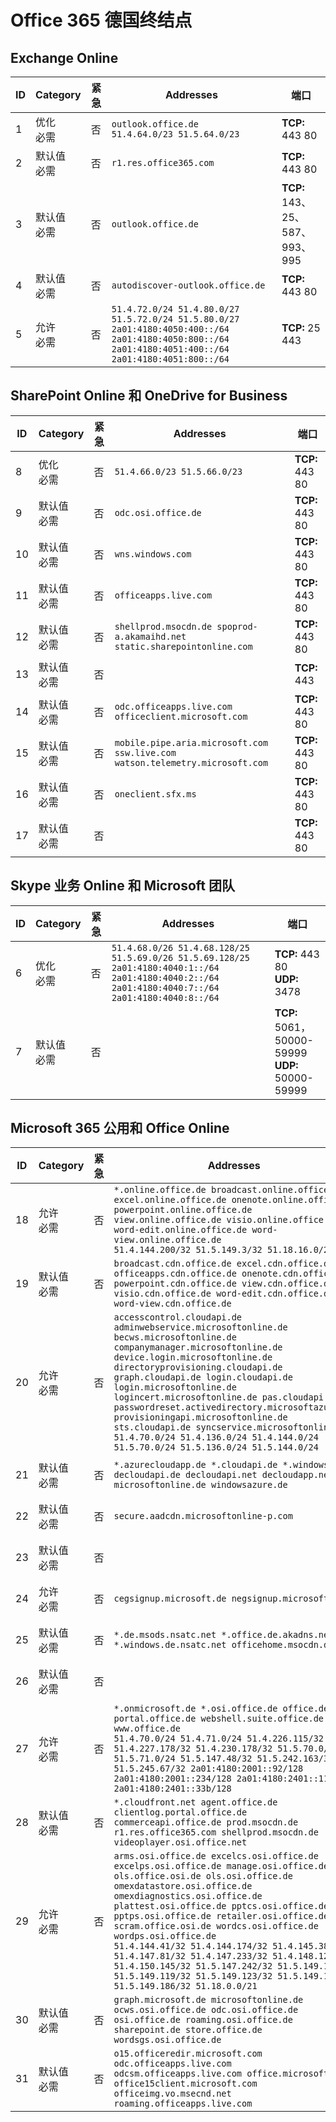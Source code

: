 <!--This file was automatically generated by a script, any manual changes will be overwritten.-->
<!--Please contact the Office 365 Endpoints team with any questions.-->
<!--Germany endpoints version 2018063000-->
<!--File generated 2018-07-20 14:25:17.7211-->

# <a name="office-365-germany-endpoints"></a>Office 365 德国终结点


## <a name="exchange-online"></a>Exchange Online

ID | Category             | 紧急 | Addresses                                                                                                                                             | 端口                          
-- | -------------------- | -- | ----------------------------------------------------------------------------------------------------------------------------------------------------- | -------------------------------
1  | 优化<BR>必需 | 否 | `outlook.office.de`<BR>`51.4.64.0/23 51.5.64.0/23`                                                                                                    | **TCP:** 443 80               
2   | 默认值<BR>必需  | 否 | `r1.res.office365.com`                                                                                                                                | **TCP:** 443 80               
3   | 默认值<BR>必需  | 否 | `outlook.office.de`                                                                                                                                   | **TCP:** 143、 25、 587、 993、 995
4   | 默认值<BR>必需  | 否 | `autodiscover-outlook.office.de`                                                                                                                      | **TCP:** 443 80               
5   | 允许<BR>必需    | 否 | `51.4.72.0/24 51.4.80.0/27 51.5.72.0/24 51.5.80.0/27 2a01:4180:4050:400::/64 2a01:4180:4050:800::/64 2a01:4180:4051:400::/64 2a01:4180:4051:800::/64` | **TCP:** 25 443               

## <a name="sharepoint-online-and-onedrive-for-business"></a>SharePoint Online 和 OneDrive for Business

ID | Category             | 紧急 | Addresses                                                                    | 端口           
-- | -------------------- | -- | ---------------------------------------------------------------------------- | ----------------
8   | 优化<BR>必需 | 否 | `51.4.66.0/23 51.5.66.0/23`                                                  | **TCP:** 443 80
9   | 默认值<BR>必需  | 否 | `odc.osi.office.de`                                                          | **TCP:** 443 80
10  | 默认值<BR>必需  | 否 | `wns.windows.com`                                                            | **TCP:** 443 80
11  | 默认值<BR>必需  | 否 | `officeapps.live.com`                                                        | **TCP:** 443 80
12 | 默认值<BR>必需  | 否 | `shellprod.msocdn.de spoprod-a.akamaihd.net static.sharepointonline.com`     | **TCP:** 443 80
13  | 默认值<BR>必需  | 否 |                                                                              | **TCP:** 443    
14  | 默认值<BR>必需  | 否 | `odc.officeapps.live.com officeclient.microsoft.com`                         | **TCP:** 443 80
15  | 默认值<BR>必需  | 否 | `mobile.pipe.aria.microsoft.com ssw.live.com watson.telemetry.microsoft.com` | **TCP:** 443 80
16  | 默认值<BR>必需  | 否 | `oneclient.sfx.ms`                                                           | **TCP:** 443 80
17  | 默认值<BR>必需  | 否 |                                                                              | **TCP:** 443 80

## <a name="skype-for-business-online-and-microsoft-teams"></a>Skype 业务 Online 和 Microsoft 团队

ID | Category             | 紧急 | Addresses                                                                                                                                         | 端口                                             
-- | -------------------- | -- | ------------------------------------------------------------------------------------------------------------------------------------------------- | --------------------------------------------------
6   | 优化<BR>必需 | 否 | `51.4.68.0/26 51.4.68.128/25 51.5.69.0/26 51.5.69.128/25 2a01:4180:4040:1::/64 2a01:4180:4040:2::/64 2a01:4180:4040:7::/64 2a01:4180:4040:8::/64` | **TCP:** 443 80<BR>**UDP:** 3478                 
7   | 默认值<BR>必需  | 否 |                                                                                                                                                   | **TCP:** 5061，50000-59999<BR>**UDP:** 50000-59999

## <a name="microsoft-365-common-and-office-online"></a>Microsoft 365 公用和 Office Online

ID | Category            | 紧急 | Addresses                                                                                                                                                                                                                                                                                                                                                                                                                                                                                                                                                             | 端口           
-- | ------------------- | -- | --------------------------------------------------------------------------------------------------------------------------------------------------------------------------------------------------------------------------------------------------------------------------------------------------------------------------------------------------------------------------------------------------------------------------------------------------------------------------------------------------------------------------------------------------------------------- | ----------------
18  | 允许<BR>必需   | 否 | `*.online.office.de broadcast.online.office.de excel.online.office.de onenote.online.office.de powerpoint.online.office.de view.online.office.de visio.online.office.de word-edit.online.office.de word-view.online.office.de`<BR>`51.4.144.200/32 51.5.149.3/32 51.18.16.0/23`                                                                                                                                                                                                                                                                                       | **TCP:** 443    
19 | 默认值<BR>必需 | 否 | `broadcast.cdn.office.de excel.cdn.office.de officeapps.cdn.office.de onenote.cdn.office.de powerpoint.cdn.office.de view.cdn.office.de visio.cdn.office.de word-edit.cdn.office.de word-view.cdn.office.de`                                                                                                                                                                                                                                                                                                                                                          | **TCP:** 443    
20 | 允许<BR>必需   | 否 | `accesscontrol.cloudapi.de adminwebservice.microsoftonline.de becws.microsoftonline.de companymanager.microsoftonline.de device.login.microsoftonline.de directoryprovisioning.cloudapi.de graph.cloudapi.de login.cloudapi.de login.microsoftonline.de logincert.microsoftonline.de pas.cloudapi.de passwordreset.activedirectory.microsoftazure.de provisioningapi.microsoftonline.de sts.cloudapi.de syncservice.microsoftonline.de`<BR>`51.4.70.0/24 51.4.136.0/24 51.4.144.0/24 51.5.70.0/24 51.5.136.0/24 51.5.144.0/24`                                        | **TCP:** 443 80
21 | 默认值<BR>必需 | 否 | `*.azurecloudapp.de *.cloudapi.de *.windows.de decloudapi.de decloudapi.net decloudapp.net microsoftonline.de windowsazure.de`                                                                                                                                                                                                                                                                                                                                                                                                                                        | **TCP:** 443 80
22 | 默认值<BR>必需 | 否 | `secure.aadcdn.microsoftonline-p.com`                                                                                                                                                                                                                                                                                                                                                                                                                                                                                                                                 | **TCP:** 443 80
23 | 默认值<BR>必需 | 否 |                                                                                                                                                                                                                                                                                                                                                                                                                                                                                                                                                                       | **TCP:** 443 80
24 | 允许<BR>必需   | 否 | `cegsignup.microsoft.de negsignup.microsoft.de`                                                                                                                                                                                                                                                                                                                                                                                                                                                                                                                       | **TCP:** 443 80
25 | 默认值<BR>必需 | 否 | `*.de.msods.nsatc.net *.office.de.akadns.net *.windows.de.nsatc.net officehome.msocdn.de`                                                                                                                                                                                                                                                                                                                                                                                                                                                                             | **TCP:** 443 80
26 | 默认值<BR>必需 | 否 |                                                                                                                                                                                                                                                                                                                                                                                                                                                                                                                                                                       | **TCP:** 443 80
27 | 允许<BR>必需   | 否 | `*.onmicrosoft.de *.osi.office.de office.de portal.office.de webshell.suite.office.de www.office.de`<BR>`51.4.70.0/24 51.4.71.0/24 51.4.226.115/32 51.4.227.178/32 51.4.230.178/32 51.5.70.0/24 51.5.71.0/24 51.5.147.48/32 51.5.242.163/32 51.5.245.67/32 2a01:4180:2001::92/128 2a01:4180:2001::234/128 2a01:4180:2401::11f/128 2a01:4180:2401::33b/128`                                                                                                                                                                                                            | **TCP:** 443 80
28 | 默认值<BR>必需 | 否 | `*.cloudfront.net agent.office.de clientlog.portal.office.de commerceapi.office.de prod.msocdn.de r1.res.office365.com shellprod.msocdn.de videoplayer.osi.office.net`                                                                                                                                                                                                                                                                                                                                                                                                | **TCP:** 443 80
29 | 允许<BR>必需   | 否 | `arms.osi.office.de excelcs.osi.office.de excelps.osi.office.de manage.osi.office.de ols.office.osi.de ols.osi.office.de omexdatastore.osi.office.de omexdiagnostics.osi.office.de plattest.osi.office.de pptcs.osi.office.de pptps.osi.office.de retailer.osi.office.de scram.office.osi.de wordcs.osi.office.de wordps.osi.office.de`<BR>`51.4.144.41/32 51.4.144.174/32 51.4.145.38/32 51.4.147.81/32 51.4.147.233/32 51.4.148.12/32 51.4.150.145/32 51.5.147.242/32 51.5.149.100/32 51.5.149.119/32 51.5.149.123/32 51.5.149.180/32 51.5.149.186/32 51.18.0.0/21` | **TCP:** 443 80
30 | 默认值<BR>必需 | 否 | `graph.microsoft.de microsoftonline.de ocws.osi.office.de odc.osi.office.de osi.office.de roaming.osi.office.de sharepoint.de store.office.de wordsgs.osi.office.de`                                                                                                                                                                                                                                                                                                                                                                                                  | **TCP:** 443 80
31 | 默认值<BR>必需 | 否 | `o15.officeredir.microsoft.com odc.officeapps.live.com odcsm.officeapps.live.com office.microsoft.com office15client.microsoft.com officeimg.vo.msecnd.net roaming.officeapps.live.com`                                                                                                                                                                                                                                                                                                                                                                               | **TCP:** 443 80
